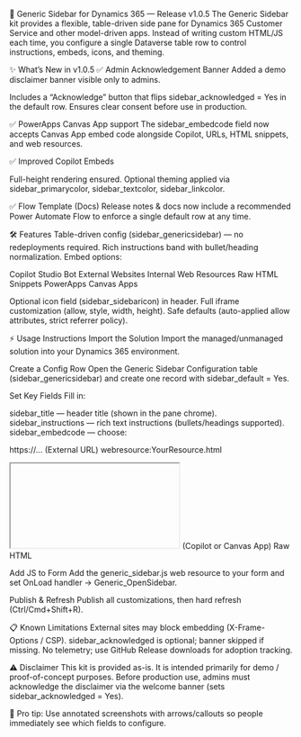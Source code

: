 🚀 Generic Sidebar for Dynamics 365 — Release v1.0.5
The Generic Sidebar kit provides a flexible, table-driven side pane for Dynamics 365 Customer Service and other model-driven apps.
Instead of writing custom HTML/JS each time, you configure a single Dataverse table row to control instructions, embeds, icons, and theming.

✨ What’s New in v1.0.5
✅ Admin Acknowledgement Banner
Added a demo disclaimer banner visible only to admins.

Includes a “Acknowledge” button that flips sidebar_acknowledged = Yes in the default row.
Ensures clear consent before use in production.

✅ PowerApps Canvas App support
The sidebar_embedcode field now accepts Canvas App embed code alongside Copilot, URLs, HTML snippets, and web resources.

✅ Improved Copilot Embeds

Full-height rendering ensured.
Optional theming applied via sidebar_primarycolor, sidebar_textcolor, sidebar_linkcolor.

✅ Flow Template (Docs)
Release notes & docs now include a recommended Power Automate Flow to enforce a single default row at any time.



🛠 Features
Table-driven config (sidebar_genericsidebar) — no redeployments required.
Rich instructions band with bullet/heading normalization.
Embed options:

Copilot Studio Bot
External Websites
Internal Web Resources
Raw HTML Snippets
PowerApps Canvas Apps


Optional icon field (sidebar_sidebaricon) in header.
Full iframe customization (allow, style, width, height).
Safe defaults (auto-applied allow attributes, strict referrer policy).


⚡ Usage Instructions
Import the Solution
Import the managed/unmanaged solution into your Dynamics 365 environment.

Create a Config Row
Open the Generic Sidebar Configuration table (sidebar_genericsidebar) and create one record with sidebar_default = Yes.

Set Key Fields
Fill in:

sidebar_title — header title (shown in the pane chrome).
sidebar_instructions — rich text instructions (bullets/headings supported).
sidebar_embedcode — choose:

https://... (External URL)
webresource:YourResource.html
<iframe ...></iframe> (Copilot or Canvas App)
Raw HTML

Add JS to Form
Add the generic_sidebar.js web resource to your form and set OnLoad handler → Generic_OpenSidebar.

Publish & Refresh
Publish all customizations, then hard refresh (Ctrl/Cmd+Shift+R).

📋 Known Limitations
External sites may block embedding (X-Frame-Options / CSP).
sidebar_acknowledged is optional; banner skipped if missing.
No telemetry; use GitHub Release downloads for adoption tracking.


⚠️ Disclaimer
This kit is provided as-is. It is intended primarily for demo / proof-of-concept purposes.
Before production use, admins must acknowledge the disclaimer via the welcome banner (sets sidebar_acknowledged = Yes).


📌 Pro tip: Use annotated screenshots with arrows/callouts so people immediately see which fields to configure.
